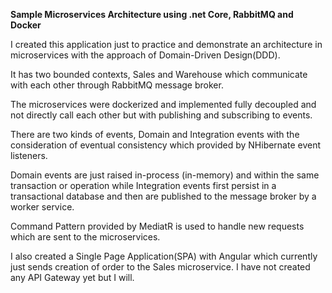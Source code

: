 <p><strong>Sample Microservices Architecture using .net Core, RabbitMQ and Docker</strong></p>
<p>
I created this application just to practice and demonstrate an architecture in microservices with the approach of Domain-Driven Design(DDD).
</p>
<p>
It has two bounded contexts, Sales and Warehouse which communicate with each other through RabbitMQ message broker. 
</p>
<p>
The microservices were dockerized and implemented fully decoupled and not directly call each other but with publishing and subscribing to events. 
</p>
<p>
There are two kinds of events, Domain and Integration events with the consideration of eventual consistency which provided by NHibernate event listeners.
</p>
<p>
Domain events are just raised in-process (in-memory) and within the same transaction or operation while Integration events first persist in a transactional database and then are published to the message broker by a worker service. 
</p>
<p>
Command Pattern provided by MediatR is used to handle new requests which are sent to the microservices.
</p>
<p>
I also created a Single Page Application(SPA) with Angular which currently just sends creation of order to the Sales microservice. I have not created any API Gateway yet but I will.
</p>
